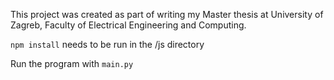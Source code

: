 This project was created as part of writing my Master thesis at University of Zagreb, Faculty of Electrical Engineering and Computing.

<code>npm install</code> needs to be run in the /js directory

Run the program with <code>main.py</code>